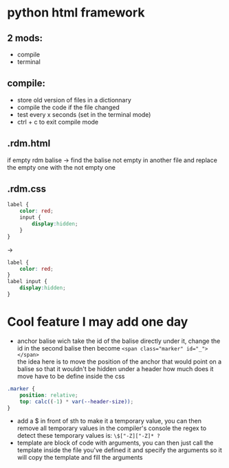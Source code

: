 # python html framework

## 2 mods:
- compile
- terminal


## compile:
- store old version of files in a dictionnary
- compile the code if the file changed
- test every x seconds (set in the terminal mode)
- ctrl + c to exit compile mode

## .rdm.html

if empty rdm balise -> find the balise not empty in another file and replace the empty one with the not empty one

## .rdm.css
```css
label {
	color: red;
	input {
		display:hidden;
	}
}
```
->
```css
label {
	color: red;
}
label input {
	display:hidden;
}
```

# Cool feature I may add one day
- anchor balise wich take the id of the balise directly under it, change the id in the second balise then become
``<span class="marker" id="_"></span>``<br> the idea here is to move the position of the anchor that would point
on a balise so that it wouldn't be hidden under a header how much does it move have to be define inside the css
```css
.marker {
	position: relative;
	top: calc((-1) * var(--header-size));
}
```
- add a $ in front of sth to make it a temporary value, you can then remove all temporary values in the compiler's
console the regex to detect these temporary values is: ``\$["-Z]["-Z]* ?``
- template are block of code with arguments, you can then just call the template inside the file you've defined
it and specify the arguments so it will copy the template and fill the arguments
